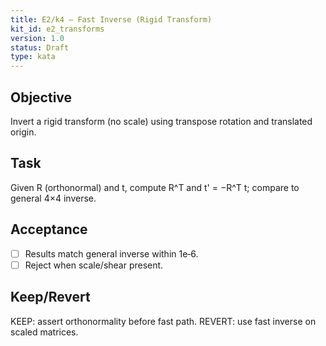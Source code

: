 ```yaml
---
title: E2/k4 — Fast Inverse (Rigid Transform)
kit_id: e2_transforms
version: 1.0
status: Draft
type: kata
---
```

## Objective
Invert a rigid transform (no scale) using transpose rotation and translated origin.
## Task
Given R (orthonormal) and t, compute R^T and t' = −R^T t; compare to general 4×4 inverse.
## Acceptance
- [ ] Results match general inverse within 1e‑6.
- [ ] Reject when scale/shear present.
## Keep/Revert
KEEP: assert orthonormality before fast path. REVERT: use fast inverse on scaled matrices.